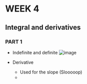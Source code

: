 # WEEK 4
## Integral and derivatives

### PART 1
- Indefinite and definite
![image](https://github.com/user-attachments/assets/d1594ef5-312c-41ed-a1f1-df960ed3b635)

- Derivative
  - Used for the slope (Slooooop)
  - 
